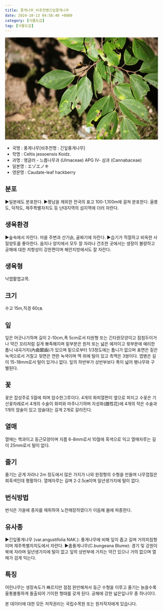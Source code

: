 ```yaml
---
title: 풍게나무_비추천명긴잎풍게나무
date: 2024-10-13 04:58:40 +0800
category: [식물도감]
tag: [식물도감]
---
```




![풍게나무[비추천명 : 긴잎풍게나무]](/assets/img/fileUpload/plants/basic/Ulmaceae/Celtis/1001/1001_1_th2.JPG)
- 국명 : 풍게나무[비추천명 : 긴잎풍게나무]
- 학명 : Celtis jessoensis Koidz.
- 과명 : 앵글러 - 느릅나무과 (Ulmaceae) APG Ⅳ- 삼과 (Cannabaceae)
- 일본명 : エゾエノキ
- 영문명 : Caudate-leaf hackberry


## 분포
▶일본에도 분포한다.
▶평남을 제외한 전국의 표고 100-1,100m에 걸쳐 분포한다. 울릉도, 덕적도, 제주특별자치도 등 난대지역의 섬지역에 더러 자란다. 
## 생육환경
▶숲속에서 자란다. 마을 주변과 산기슭, 골짜기에 자란다.
▶습기가 적절하고 비옥한 사질양토를 좋아한다. 음지나 양지에서 모두 잘 자라나 건조한 곳에서는 생장이 불량하고 공해에 대한 저항성이 강한편이며 해안지방에서도 잘 자란다.
## 생육형
낙엽활엽교목.
## 크기
수고 15m,직경 60㎝.
## 잎
잎은 어긋나기하며 길이 2-10cm,폭 5cm로서 타원형 또는 긴타원모양이고 점첨두이거나 약간 꼬리처럼 길게 뾰족해지며 밑부분은 원저 또는 넓은 예저이고 윗부분에 예리한 톱니 내곡거치(內曲鋸齒)가 있으며 밑으로부터 1/3정도에는 톱니가 없으며 표면은 짙은 녹색으로서 거칠고 뒷면은 연한 녹색이며 맥 위에 털이 있고 측맥은 3쌍이다. 엽병은 길이 15-18mm로서 털이 있거나 없다. 잎의 하반부가 상반부보다 폭이 넓어 팽나무와 구별된다.
## 꽃
꽃은 잡성주로 5월에 피며 암수한그루이다. 4개의 화피열편이 옆으로 퍼지고 수꽃은 기산꽃차례로서 4개의 수술이 화피와 마주나기하며 자성화(雌性花)에 4개의 작은 수술과 1개의 암술이 있고 암술대는 길게 2개로 갈라진다.
## 열매
열매는 핵과이고 둥근모양이며 지름 6-8mm로서 10월에 흑색으로 익고 열매자루는 길이 25mm로서 털이 없다.
## 줄기
줄기는 곧게 자라나 2m 정도에서 많은 가지가 나와 원정형의 수형을 만들며 나무껍질은 회흑색인데 평활하다. 열매자루는 길며 2-2.5㎝이며 일년생가지에 털이 없다.
## 번식방법
번식은 가을에 종자를 채취하여 노천매장하였다가 이듬해 봄에 파종한다.
## 유사종
▶긴잎풍게나무 (var.angustifolia NAK.): 풍게나무에 비해 잎이 좁고 길며 거의피침형이며 제주특별자치도에서 자란다.
▶좀풍게나무(C.bungeana Blume): 경기 및 강원이북에 자라며 일년생가지에 털이 없고 잎의 상반부에 거치는 약간 있으나 거의 없으며 열매가 검게 익는다.
## 특징
어린나무는 생장속도가 빠르지만 점점 완만해져서 둥근 수형을 이루고 줄기는 늙을수록 울통불퉁하게 돌출되어 기이한 형태를 갖게 된다. 공해에 강한 넓은잎나무 중 하나이다.






본 데이터에 대한 모든 저작권리는 국립수목원 또는 원저작자에게 있습니다.
